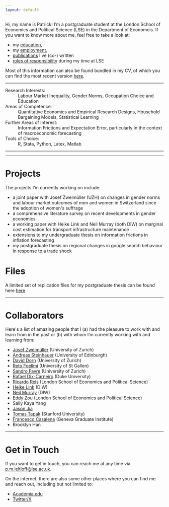 ```yaml
---
layout: default
---
```


Hi, my name is Patrick! I’m a postgraduate student at the London School of Economics and Political Science (LSE) in the Department of Economcis. If you want to know more about me, feel free to take a look at:

+ my [education](./education.md),
+ my [employment](./employment.md),
+ [publications](./publications.md) I’ve (co-) written
+ [roles of responsibility](./rrvolunteering.md) during my time at LSE

Most of this information can also be found bundled in my CV, of which you can find the most recent version [here](https://drive.google.com/file/d/1Ai2mt1Wzk93KegvQwh1Q7NkugNRq_aMt/view?usp=drive_link).

* * *

<dl>
   <dt>Research Interests:</dt>
      <dd>Labour Market Inequality, Gender Norms, Occupation Choice and Education</dd>
   <dt>Areas of Competence:</dt>
      <dd>Quantitative Economics and Empirical Research Designs, Household Bargaining Models, Statistical Learning</dd>
   <dt>Further Areas of Interest:</dt>
      <dd>Information Frictions and Expectation Error, particularly in the context of macroeconomic forecasting</dd>
   <dt>Tools of Choice:</dt>
      <dd>R, Stata, Python, Latex, Matlab</dd>
</dl>

* * *

<!---

# News

+ 23/06/2022: [“When heating in winter becomes a luxury”](https://uol.de/en/news/article/when-heating-in-winter-becomes-a-luxury-6327) (University of Oldenburg)
+ 24/05/2022: [“Wie knappes Heizmaterial gerecht verteilen? Forschende veröffentlichen Studie zu Verteilungsgerechtigkeit”](https://www.presse.uni-oldenburg.de/mit/2022/103.html) (University of Oldenburg)
+ 20/04/2022: [“Lernen, mit der Freiheit umzugehen”](https://uol.de/aktuelles/gestaerkt-promovieren/lernen-mit-der-freiheit-umzugehen) (University of Oldenburg)

<details>
<summary>Old news</summary>
<br>
<ul>
   <li>27/04/2020: <a href="https://www.hsu-hh.de/bedarfsgerechtigkeit/aktuelles/">“Sammelband ‘Empirical Research and Normative Theory’ erschienen”</a> (DFG Research Group FOR 2104)</li>
   <li>28/10/2019: <a href="https://www.presse.uni-oldenburg.de/mit/2019/362.html">“Von der Unendlichkeit, Lügnern und dem Hören. Ringvorlesung zu Paradoxien an der Universität Oldenburg”</a> (University of Oldenburg)</li>
   <li>25/09/2019: <a href="https://www.hsu-hh.de/bedarfsgerechtigkeit/aktuelles/">“Neuer Sammelband ‘Philosophie zwischen Sein und Sollen’ erschienen”</a> (DFG Research Group FOR 2104)</li>
   <li>18/04/2019: <a href="https://uol.de/en/news/article/schreiben-lernen-im-tandem-3250">“Besser schreiben im Tandem”</a> (University of Oldenburg)</li>
   <li>08/12/2017: <a href="https://karl-jaspers-gesellschaft.de/mind-the-gap-zur-vermittlung-normativer-theorie-und-empirischer-forschung-malte-meyerhuber-und-max-bauer/">“Mind the Gap. Zur Vermittlung normativer Theorie und empirischer Forschung”</a> (Karl-Jaspers-Gesellschaft)</li>
   <li>02/07/2015: <a href="https://www.presse.uni-oldenburg.de/mit/2015/280.html">“Was Begriffe für unser Leben bedeuten. Berliner Philosoph referiert über ‘Zeitbewusstsein und Sinn-Horizonte’”</a> (University of Oldenburg)</li>
   <li>25/02/2013: <a href="https://www.weser-kurier.de/landkreis-verden/abiturient-fuehrt-die-piraten-an-doc7e4913gfbq08adqf2a1">“Abiturient führt die Piraten an”</a> (Weser Kurier)</li>
   <li>21/01/2013: <a href="https://www.kreiszeitung.de/lokales/verden/mohr-spitze-2709087.html">“Mohr ist Spitze”</a> (Kreiszeitung)</li>
   <li>21/01/2013: <a href="https://www.kreiszeitung.de/lokales/verden/macht-rennen-kirchlinteln-2709092.html">“CDU macht das Rennen in Kirchlinteln”</a> (Kreiszeitung)</li>
   <li>18/01/2013: <a href="https://www.weser-kurier.de/landkreis-verden/teurer-wahlkampf-doc7e3gwmzp5ub15tuurfzw">“Teurer Wahlkampf”</a> (Weser Kurier)</li>
   <li>11/01/2013: <a href="https://www.weser-kurier.de/niedersachsen/tempolimit-auf-der-a1-bei-oyten-doc7e3gpq83ppk8vflkd73">“Tempolimit auf der A1 bei Oyten”</a> (Weser Kurier)</li>
   <li>11/01/2013: <a href="https://www.weser-kurier.de/niedersachsen/mehr-sicherheit-auf-den-schulwegen-doc7e3gpoycbbn1k3gvwiam">“Mehr Sicherheit auf den Schulwegen”</a> (Weser Kurier)</li>
   <li>11/01/2013: <a href="https://www.weser-kurier.de/niedersachsen/aerger-ueber-marode-radwege-doc7e3gpoupy4o1d1k96iyy">“Ärger über marode Radwege”</a> (Weser Kurier)</li>
   <li>11/01/2013: <a href="https://www.weser-kurier.de/niedersachsen/ein-buergerbus-fuer-oyten-doc7e3gpo5bc491h6fanfzw">“Ein Bürgerbus für Oyten”</a> (Weser Kurier)</li>
   <li>10/01/2013: <a href="https://www.kreiszeitung.de/lokales/verden/bildungschancen-grosses-streitthema-2693591.html">“Bildungschancen als großes Streitthema”</a> (Kreiszeitung)</li>
   <li>27/12/2012: <a href="https://www.kreiszeitung.de/lokales/verden/argumente-wahl-2678311.html">“Argumente zur Wahl”</a> (Kreiszeitung)</li>
   <li>29/11/2012: <a href="https://www.kreiszeitung.de/lokales/verden/aufwertung-pflege-2643073.html">“Aufwertung der Pflege”</a> (Kreiszeitung)</li>
   <li>20/04/2012: <a href="https://www.weser-kurier.de/region/drei-piraten-kueren-direktkandidaten-doc7e42wkfju7ngfqvg5ey">“Drei Piraten küren Direktkandidaten”</a> (Weser Kurier)</li>
</ul>
</details>

-->

* * *

# Projects

The projects I’m currently working on include:
+ a joint paper with Josef Zweimüller (UZH) on changes in gender norms and labour market outcomes of men and women in Switzerland since the adoption of women's suffrage
+ a comprehensive literature survey on recent developments in gender economics
+ a working paper with Heike Link and Neil Murray (both DIW) on marginal cost estimation for transport infrastructure maintenance 
+ extensions to my undergraduate thesis on information frictions in inflation forecasting
+ my postgraduate thesis on regional changes in google search behaviour in response to a trade shock

# Files
A limited set of replication files for my postgraduate thesis can be found here [here](https://drive.google.com/file/d/1vplQ1ix0rX3QkaV2dOG62OZPEdczFpSJ/view?usp=sharing)


* * *

# Collaborators

Here's a list of amazing people that I (a) had the pleasure to work with and learn from in the past or (b) with whom I’m currently working with and learning from:
+ [Josef Zweimüller](https://sites.google.com/view/josefzweimueller/home) (University of Zurich)
+ [Andreas Steinhauer](https://www.ed.ac.uk/profile/andreas-steinhauer) (University of Edinburgh)
+ [David Dorn](https://www.ddorn.net/) (University of Zurich)
+ [Reto Foellmi](https://sites.google.com/site/foellmireto/home) (University of St Gallen)
+ [Sandro Favre](https://www.econ.uzh.ch/en/people/researchers/favre.html) (University of Zurich)
+ [Rafael Dix-Carneiro](https://sites.google.com/site/rafaeldixcarneiro/) (Duke University)
+ [Ricardo Reis](https://www.r2rsquared.com/) (London School of Economics and Political Science)
+ [Heike Link](https://www.diw.de/sixcms/detail.php?id=diw_01.c.10880.en) (DIW)
+ [Neil Murray](https://www.diw.de/sixcms/detail.php?id=diw_01.c.815528.en) (DIW)
+ [Eddy Zou](https://www.lse.ac.uk/economics/people/research-students/eddy-weijian-zou) (London School of Economics and Political Science)
+ Sally Kaya Yang
+ [Jason Jia](https://cepr.org/about/people/jason-jia)
+ [Tomas Tapak](https://profiles.stanford.edu/tomas-tapak) (Stanford University)
+ [Francesco Casalena](https://www.graduateinstitute.ch/discover-institute/casalena-francesco) (Geneva Graduate Institute)
+ Brooklyn Han


* * *

# Get in Touch

If you want to get in touch, you can reach me at any time via <p.m.leitloff@lse.ac.uk>.

On the internet, there are also some other places where you can find me and reach out, including but not limited to:
+ [Academia.edu](https://independent.academia.edu/PatrickMichaelLeitloff)
+ [Twitter/X](https://twitter.com/PatrickLeitloff)
<!--- + [Google Scholar]()  -->
<!--- + [ORCID]() -->
<!--- + [OSF]() -->
<!--- + [ResearchGate]() -->
<!--- + [SSRN]() -->

